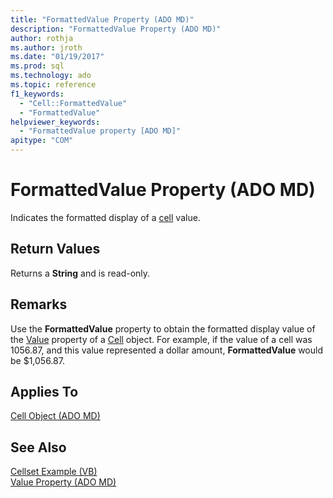 ```yaml
---
title: "FormattedValue Property (ADO MD)"
description: "FormattedValue Property (ADO MD)"
author: rothja
ms.author: jroth
ms.date: "01/19/2017"
ms.prod: sql
ms.technology: ado
ms.topic: reference
f1_keywords:
  - "Cell::FormattedValue"
  - "FormattedValue"
helpviewer_keywords:
  - "FormattedValue property [ADO MD]"
apitype: "COM"
---
```

# FormattedValue Property (ADO MD)
Indicates the formatted display of a [cell](./cell-object-ado-md.md) value.  
  
## Return Values  
 Returns a **String** and is read-only.  
  
## Remarks  
 Use the **FormattedValue** property to obtain the formatted display value of the [Value](./value-property-ado-md.md) property of a [Cell](./cell-object-ado-md.md) object. For example, if the value of a cell was 1056.87, and this value represented a dollar amount, **FormattedValue** would be $1,056.87.  
  
## Applies To  
 [Cell Object (ADO MD)](./cell-object-ado-md.md)  
  
## See Also  
 [Cellset Example (VB)](./cellset-example-vb.md)   
 [Value Property (ADO MD)](./value-property-ado-md.md)
